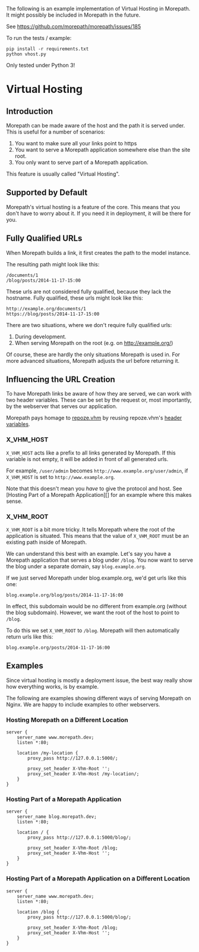 The following is an example implementation of Virtual Hosting in Morepath. It
might possibly be included in Morepath in the future.

See https://github.com/morepath/morepath/issues/185

To run the tests / example:

    pip install -r requirements.txt
    python vhost.py

Only tested under Python 3!

# Virtual Hosting

## Introduction

Morepath can be made aware of the host and the path it is served under. This is
useful for a number of scenarios:

1. You want to make sure all your links point to https
2. You want to serve a Morepath application somewhere else than the site root.
3. You only want to serve part of a Morepath application.

This feature is usually called "Virtual Hosting".

## Supported by Default

Morepath's virtual hosting is a feature of the core. This means that you don't
have to worry about it. If you need it in deployment, it will be there for you.

## Fully Qualified URLs

When Morepath builds a link, it first creates the path to the model instance.

The resulting path might look like this:

    /documents/1
    /blog/posts/2014-11-17-15:00

These urls are not considered fully qualified, because they lack the hostname.
Fully qualified, these urls might look like this:

    http://example.org/documents/1
    https://blog/posts/2014-11-17-15:00

There are two situations, where we don't require fully qualified urls:

1. During development.
2. When serving Morepath on the root (e.g. on http://example.org/)

Of course, these are hardly the only situations Morepath is used in. For more
advanced situations, Morepath adjusts the url before returning it.

## Influencing the URL Creation

To have Morepath links be aware of how they are served, we can work with two
header variables. These can be set by the request or, most importantly, by the
webserver that serves our application.

Morepath pays homage to [repoze.vhm](https://pypi.python.org/pypi/repoze.vhm)
by reusing repoze.vhm's 
[header variables](https://pypi.python.org/pypi/repoze.vhm#id23).

### X_VHM_HOST

`X_VHM_HOST` acts like a prefix to all links generated by Morepath. If this
variable is not empty, it will be added in front of all generated urls.

For example, `/user/admin` becomes `http://www.example.org/user/admin`, if
`X_VHM_HOST` is set to `http://www.example.org`.

Note that this doesn't mean you *have* to give the protocol and host. See
[Hosting Part of a Morepath Application][] for an example where this makes
sense.

### X_VHM_ROOT

`X_VHM_ROOT` is a bit more tricky. It tells Morepath where the root of the
application is situated. This means that the value of `X_VHM_ROOT` must
be an existing path inside of Morepath.

We can understand this best with an example. Let's say you have a Morepath
application that serves a blog under `/blog`. You now want to serve the blog
under a separate domain, say `blog.example.org`.

If we just served Morepath under blog.example.org, we'd get urls like this one:

    blog.example.org/blog/posts/2014-11-17-16:00

In effect, this subdomain would be no different from example.org (without the
blog subdomain). However, we want the root of the host to point to `/blog`.

To do this we set `X_VHM_ROOT` to `/blog`. Morepath will then automatically
return urls like this:

    blog.example.org/posts/2014-11-17-16:00

## Examples

Since virtual hosting is mostly a deployment issue, the best way really show
how everything works, is by example.

The following are examples showing different ways of serving Morepath on Nginx.
We are happy to include examples to other webservers.

### Hosting Morepath on a Different Location

    server {
        server_name www.morepath.dev;
        listen *:80;

        location /my-location {
            proxy_pass http://127.0.0.1:5000/;

            proxy_set_header X-Vhm-Root '';
            proxy_set_header X-Vhm-Host /my-location/;
        }
    }

### Hosting Part of a Morepath Application

    server {
        server_name blog.morepath.dev;
        listen *:80;

        location / {
            proxy_pass http://127.0.0.1:5000/blog/;

            proxy_set_header X-Vhm-Root /blog;
            proxy_set_header X-Vhm-Host '';
        }
    }


### Hosting Part of a Morepath Application on a Different Location

    server {
        server_name www.morepath.dev;
        listen *:80;

        location /blog {
            proxy_pass http://127.0.0.1:5000/blog/;

            proxy_set_header X-Vhm-Root /blog;
            proxy_set_header X-Vhm-Host '';
        }
    }
